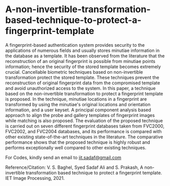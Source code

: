 # A-non-invertible-transformation-based-technique-to-protect-a-fingerprint-template
A fingerprint-based authentication system provides security to the applications of numerous fields and usually stores minutiae information in the database as a template. It has been observed from the literature that the reconstruction of an original fingerprint is possible from minutiae points information; hence the security of the stored template becomes extremely crucial. Cancellable biometric techniques based on non-invertible transformation protect the stored template. These techniques prevent the reconstruction of original fingerprint data from the compromised template and avoid unauthorized access to the system. In this paper, a technique based on the non-invertible transformation to protect a fingerprint template is proposed. In the technique, minutiae locations in a fingerprint are transformed by using the minutiae's original locations and orientation information, and a user keyset. A principal component analysis based approach to align the probe and gallery templates of fingerprint images while matching is also proposed. The evaluation of the proposed technique is carried out on seven different fingerprint databases taken from FVC2000, FVC2002, and FVC2004 databases, and its performance is compared with other existing state-of-the-art techniques in the literature. The comparative performance shows that the proposed technique is highly robust and performs exceptionally well compared to other existing techniques.



For Codes, kindly send an email to iit.sadaf@gmail.com

Reference/Citation: V. S. Baghel, Syed Sadaf Ali and S. Prakash, A non-invertible transformation based technique to protect a
fingerprint template. IET Image Processing, 2021.
